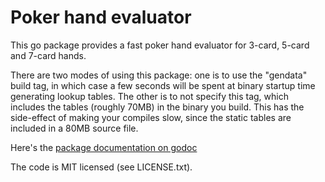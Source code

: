 Poker hand evaluator
====================

This go package provides a fast poker hand evaluator for 3-card,
5-card and 7-card hands.

There are two modes of using this package: one is to use the "gendata"
build tag, in which case a few seconds will be spent at binary startup
time generating lookup tables. The other is to not specify this tag,
which includes the tables (roughly 70MB) in the binary you build. This
has the side-effect of making your compiles slow, since the static tables
are included in a 80MB source file.

Here's the [package documentation on godoc](https://godoc.org/github.com/paulhankin/poker)

The code is MIT licensed (see LICENSE.txt).
